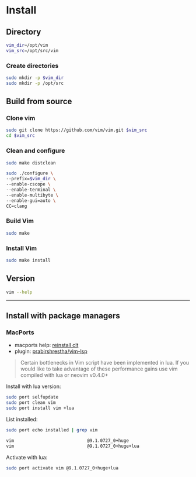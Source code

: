 # Install

## Directory

```bash
vim_dir=/opt/vim
vim_src=/opt/src/vim
```

### Create directories

```bash
sudo mkdir -p $vim_dir
sudo mkdir -p /opt/src
```

## Build from source

### Clone vim

```bash
sudo git clone https://github.com/vim/vim.git $vim_src
cd $vim_src
```

### Clean and configure

```bash
sudo make distclean

sudo ./configure \
--prefix=$vim_dir \
--enable-cscope \
--enable-terminal \
--enable-multibyte \
--enable-gui=auto \
CC=clang
```

### Build Vim

```bash
sudo make
```

### Install Vim

```bash
sudo make install
```

## Version

```bash
vim --help
```

---

## Install with package managers

### MacPorts

- macports help: [reinstall clt](https://trac.macports.org/wiki/ProblemHotlist#reinstall-clt)
- plugin: [prabirshrestha/vim-lsp](https://github.com/prabirshrestha/vim-lsp)

> Certain bottlenecks in Vim script have been implemented in lua. If you would like to take advantage of these performance gains use vim compiled with lua or neovim v0.4.0+

Install with lua version:

```bash
sudo port selfupdate
sudo port clean vim
sudo port install vim +lua
```

List installed:

```bash
sudo port echo installed | grep vim

vim                            @9.1.0727_0+huge
vim                            @9.1.0727_0+huge+lua
```

Activate with lua:

```bash
sudo port activate vim @9.1.0727_0+huge+lua
```

